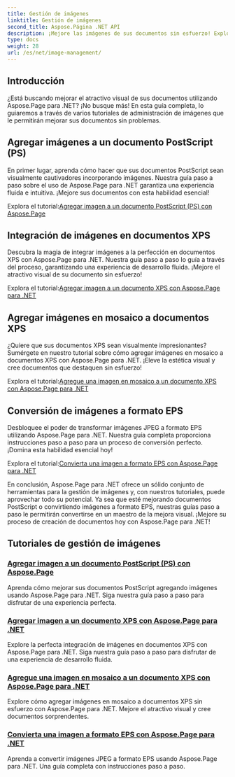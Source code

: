 ```yaml
---
title: Gestión de imágenes
linktitle: Gestión de imágenes
second_title: Aspose.Página .NET API
description: ¡Mejore las imágenes de sus documentos sin esfuerzo! Explore los tutoriales de Aspose.Page .NET que cubren la gestión de imágenes. Desde agregar imágenes hasta convertir formatos, domina cada paso.
type: docs
weight: 28
url: /es/net/image-management/
---
```

## Introducción

¿Está buscando mejorar el atractivo visual de sus documentos utilizando Aspose.Page para .NET? ¡No busque más! En esta guía completa, lo guiaremos a través de varios tutoriales de administración de imágenes que le permitirán mejorar sus documentos sin problemas.

## Agregar imágenes a un documento PostScript (PS)

En primer lugar, aprenda cómo hacer que sus documentos PostScript sean visualmente cautivadores incorporando imágenes. Nuestra guía paso a paso sobre el uso de Aspose.Page para .NET garantiza una experiencia fluida e intuitiva. ¡Mejore sus documentos con esta habilidad esencial!

 Explora el tutorial:[Agregar imagen a un documento PostScript (PS) con Aspose.Page](./add-image-to-postscript-ps-document/)

## Integración de imágenes en documentos XPS

Descubra la magia de integrar imágenes a la perfección en documentos XPS con Aspose.Page para .NET. Nuestra guía paso a paso lo guía a través del proceso, garantizando una experiencia de desarrollo fluida. ¡Mejore el atractivo visual de su documento sin esfuerzo!

 Explora el tutorial:[Agregar imagen a un documento XPS con Aspose.Page para .NET](./add-image-to-xps-document/)

## Agregar imágenes en mosaico a documentos XPS

¿Quiere que sus documentos XPS sean visualmente impresionantes? Sumérgete en nuestro tutorial sobre cómo agregar imágenes en mosaico a documentos XPS con Aspose.Page para .NET. ¡Eleve la estética visual y cree documentos que destaquen sin esfuerzo!

 Explora el tutorial:[Agregue una imagen en mosaico a un documento XPS con Aspose.Page para .NET](./add-tiled-image-to-xps-document/)

## Conversión de imágenes a formato EPS

Desbloquee el poder de transformar imágenes JPEG a formato EPS utilizando Aspose.Page para .NET. Nuestra guía completa proporciona instrucciones paso a paso para un proceso de conversión perfecto. ¡Domina esta habilidad esencial hoy!

 Explora el tutorial:[Convierta una imagen a formato EPS con Aspose.Page para .NET](./convert-image-to-eps-format/)

En conclusión, Aspose.Page para .NET ofrece un sólido conjunto de herramientas para la gestión de imágenes y, con nuestros tutoriales, puede aprovechar todo su potencial. Ya sea que esté mejorando documentos PostScript o convirtiendo imágenes a formato EPS, nuestras guías paso a paso le permitirán convertirse en un maestro de la mejora visual. ¡Mejore su proceso de creación de documentos hoy con Aspose.Page para .NET!
## Tutoriales de gestión de imágenes
### [Agregar imagen a un documento PostScript (PS) con Aspose.Page](./add-image-to-postscript-ps-document/)
Aprenda cómo mejorar sus documentos PostScript agregando imágenes usando Aspose.Page para .NET. Siga nuestra guía paso a paso para disfrutar de una experiencia perfecta.
### [Agregar imagen a un documento XPS con Aspose.Page para .NET](./add-image-to-xps-document/)
Explore la perfecta integración de imágenes en documentos XPS con Aspose.Page para .NET. Siga nuestra guía paso a paso para disfrutar de una experiencia de desarrollo fluida.
### [Agregue una imagen en mosaico a un documento XPS con Aspose.Page para .NET](./add-tiled-image-to-xps-document/)
Explore cómo agregar imágenes en mosaico a documentos XPS sin esfuerzo con Aspose.Page para .NET. Mejore el atractivo visual y cree documentos sorprendentes.
### [Convierta una imagen a formato EPS con Aspose.Page para .NET](./convert-image-to-eps-format/)
Aprenda a convertir imágenes JPEG a formato EPS usando Aspose.Page para .NET. Una guía completa con instrucciones paso a paso.